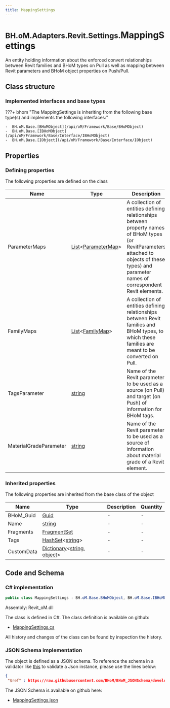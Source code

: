 ```yaml
---
title: MappingSettings
---
```


# <small>BH.oM.Adapters.Revit.Settings.</small>**MappingSettings**

An entity holding information about the enforced convert relationships between Revit families and BHoM types on Pull as well as mapping between Revit parameters and BHoM object properties on Push/Pull.

## Class structure

### Implemented interfaces and base types

???+ bhom "The MappingSettings is inheriting from the following base type(s) and implements the following interfaces:"

    -  BH.oM.Base.[BHoMObject](/api/oM/Framework/Base/BHoMObject)
    -  BH.oM.Base.[IBHoMObject](/api/oM/Framework/Base/Interface/IBHoMObject)
    -  BH.oM.Base.[IObject](/api/oM/Framework/Base/Interface/IObject)


## Properties



### Defining properties

The following properties are defined on the class

| Name             | Type             | Description      | Quantity         |
|------------------|------------------|------------------|------------------|
| ParameterMaps | [List](https://learn.microsoft.com/en-us/dotnet/api/System.Collections.Generic.List-1?view=netstandard-2.0)&lt;[ParameterMap](/api/oM/Adapter/Adapters/Revit/Mapping/ParameterMap)&gt; | A collection of entities defining relationships between property names of BHoM types (or RevitParameters attached to objects of these types) and parameter names of correspondent Revit elements. | - |
| FamilyMaps | [List](https://learn.microsoft.com/en-us/dotnet/api/System.Collections.Generic.List-1?view=netstandard-2.0)&lt;[FamilyMap](/api/oM/Adapter/Adapters/Revit/Mapping/FamilyMap)&gt; | A collection of entities defining relationships between Revit families and BHoM types, to which these families are meant to be converted on Pull. | - |
| TagsParameter | [string](https://learn.microsoft.com/en-us/dotnet/api/System.String?view=netstandard-2.0) | Name of the Revit parameter to be used as a source (on Pull) and target (on Push) of information for BHoM tags. | - |
| MaterialGradeParameter | [string](https://learn.microsoft.com/en-us/dotnet/api/System.String?view=netstandard-2.0) | Name of the Revit parameter to be used as a source of information about material grade of a Revit element. | - |


### Inherited properties
The following properties are inherited from the base class of the object

| Name             | Type             | Description      | Quantity         |
|------------------|------------------|------------------|------------------|
| BHoM_Guid | [Guid](https://learn.microsoft.com/en-us/dotnet/api/System.Guid?view=netstandard-2.0) | - | - |
| Name | [string](https://learn.microsoft.com/en-us/dotnet/api/System.String?view=netstandard-2.0) | - | - |
| Fragments | [FragmentSet](/api/oM/Framework/Base/FragmentSet) | - | - |
| Tags | [HashSet](https://learn.microsoft.com/en-us/dotnet/api/System.Collections.Generic.HashSet-1?view=netstandard-2.0)&lt;[string](https://learn.microsoft.com/en-us/dotnet/api/System.String?view=netstandard-2.0)&gt; | - | - |
| CustomData | [Dictionary](https://learn.microsoft.com/en-us/dotnet/api/System.Collections.Generic.Dictionary-2?view=netstandard-2.0)&lt;[string](https://learn.microsoft.com/en-us/dotnet/api/System.String?view=netstandard-2.0), [object](https://learn.microsoft.com/en-us/dotnet/api/System.Object?view=netstandard-2.0)&gt; | - | - |


## Code and Schema

### C# implementation

``` C# title="C#"
public class MappingSettings : BH.oM.Base.BHoMObject, BH.oM.Base.IBHoMObject, BH.oM.Base.IObject
```

Assembly: Revit_oM.dll

The class is defined in C#. The class definition is available on github:

- [MappingSettings.cs](https://github.com/BHoM/Revit_Toolkit/blob/develop/Revit_oM/Settings\MappingSettings.cs)

All history and changes of the class can be found by inspection the history.
### JSON Schema implementation

The object is defined as a JSON schema. To reference the schema in a validator like [this](https://www.jsonschemavalidator.net/) to validate a Json instance, please use the lines below:

``` json title="JSON Schema"
{
 "$ref" : https://raw.githubusercontent.com/BHoM/BHoM_JSONSchema/develop/Revit_oM/Settings/MappingSettings.json}
```

The JSON Schema is available on github here:

- [MappingSettings.json](https://github.com/BHoM/BHoM_JSONSchema/blob/develop/Revit_oM/Settings/MappingSettings.json)
